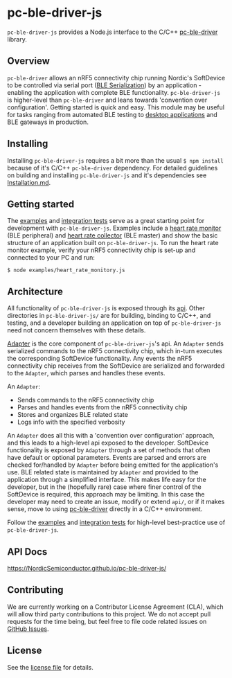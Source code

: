 # pc-ble-driver-js

`pc-ble-driver-js` provides a Node.js interface to the C/C++ [pc-ble-driver](https://github.com/NordicSemiconductor/pc-ble-driver) library.

## Overview

`pc-ble-driver` allows an nRF5 connectivity chip running Nordic's SoftDevice to be controlled via serial port ([BLE Serialization](https://infocenter.nordicsemi.com/index.jsp?topic=%2Fcom.nordic.infocenter.sdk5.v12.0.0%2Flib_serialization.html)) by an application - enabling the application with complete BLE functionality. `pc-ble-driver-js` is higher-level than `pc-ble-driver` and leans towards 'convention over configuration'. Getting started is quick and easy. This module may be useful for tasks ranging from automated BLE testing to [desktop applications](https://www.nordicsemi.com/eng/Products/Bluetooth-low-energy/nRF-Connect-for-desktop) and BLE gateways in production.

## Installing

Installing `pc-ble-driver-js` requires a bit more than the usual `$ npm install` because of it's C/C++ `pc-ble-driver` dependency. For detailed guidelines on building and installing `pc-ble-driver-js` and it's dependencies see [Installation.md](./Installation.md).

## Getting started

The [examples](./examples) and [integration tests](./test) serve as a great starting point for development with `pc-ble-driver-js`. Examples include a [heart rate monitor](./examples/heart_rate_monitor.js) (BLE peripheral) and [heart rate collector](./examples/heart_rate_collector.js) (BLE master) and show the basic structure of an application built on `pc-ble-driver-js`. To run the heart rate monitor example, verify your nRF5 connectivity chip is set-up and connected to your PC and run:

    $ node examples/heart_rate_monitory.js
    
## Architecture

All functionality of `pc-ble-driver-js` is exposed through its [api](./api/). Other directories in `pc-ble-driver-js/` are for building, binding to C/C++, and testing, and a developer building an application on top of `pc-ble-driver-js` need not concern themselves with these details.

[Adapter](./api/adapter.js) is the core component of `pc-ble-driver-js`'s api. An `Adapter` sends serialized commands to the nRF5 connectivity chip, which in-turn executes the corresponding SoftDevice functionality. Any events the nRF5 connectivity chip receives from the SoftDevice are serialized and forwarded to the `Adapter`, which parses and handles these events.

An `Adapter`:

- Sends commands to the nRF5 connectivity chip
- Parses and handles events from the nRF5 connectivity chip
- Stores and organizes BLE related state
- Logs info with the specified verbosity

An `Adapter` does all this with a 'convention over configuration' approach, and this leads to a high-level api exposed to the developer. SoftDevice functionality is exposed by `Adapter` through a set of methods that often have default or optional parameters. Events are parsed and errors are checked for/handled by `Adapter` before being emitted for the application's use. BLE related state is maintained by `Adapter` and provided to the application through a simplified interface. This makes life easy for the developer, but in the (hopefully rare) case where finer control of the SoftDevice is required, this approach may be limiting. In this case the developer may need to create an issue, modify or extend `api/`, or if it makes sense, move to using [pc-ble-driver](https://github.com/NordicSemiconductor/pc-ble-driver) directly in a C/C++ environment.

Follow the [examples](./examples) and [integration tests](./test) for high-level best-practice use of `pc-ble-driver-js`.

## API Docs

https://NordicSemiconductor.github.io/pc-ble-driver-js/

## Contributing

We are currently working on a Contributor License Agreement (CLA), which will allow third party contributions to this project. We do not accept pull requests for the time being, but feel free to file code related issues on [GitHub Issues](https://github.com/NordicSemiconductor/pc-ble-driver-js/issues).

## License

See the [license file](LICENSE) for details.
